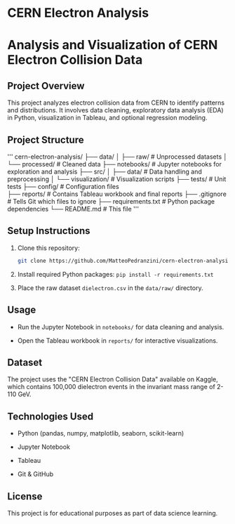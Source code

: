 # CERN Electron Analysis

# Analysis and Visualization of CERN Electron Collision Data



## Project Overview

This project analyzes electron collision data from CERN to identify patterns and distributions. It involves data cleaning, exploratory data analysis (EDA) in Python, visualization in Tableau, and optional regression modeling.



## Project Structure

'''
cern-electron-analysis/
├── data/
│   ├── raw/              # Unprocessed datasets
│   └── processed/        # Cleaned data
├── notebooks/            # Jupyter notebooks for exploration and analysis
├── src/
│   ├── data/             # Data handling and preprocessing
│   └── visualization/    # Visualization scripts
├── tests/                # Unit tests 
├── config/               # Configuration files   
├── reports/              # Contains Tableau workbook and final reports
├── .gitignore           # Tells Git which files to ignore
├── requirements.txt     # Python package dependencies
└── README.md            # This file
'''

## Setup Instructions

1. Clone this repository:
   ```bash
   git clone https://github.com/MatteoPedranzini/cern-electron-analysis.git

2. Install required Python packages: `pip install -r requirements.txt`

3. Place the raw dataset `dielectron.csv` in the `data/raw/` directory.



## Usage

- Run the Jupyter Notebook in `notebooks/` for data cleaning and analysis.

- Open the Tableau workbook in `reports/` for interactive visualizations.

## Dataset
The project uses the "CERN Electron Collision Data" available on Kaggle, which contains 100,000 dielectron events in the invariant mass range of 2-110 GeV.

## Technologies Used
- Python (pandas, numpy, matplotlib, seaborn, scikit-learn)

- Jupyter Notebook

- Tableau

- Git & GitHub

## License
This project is for educational purposes as part of data science learning.



